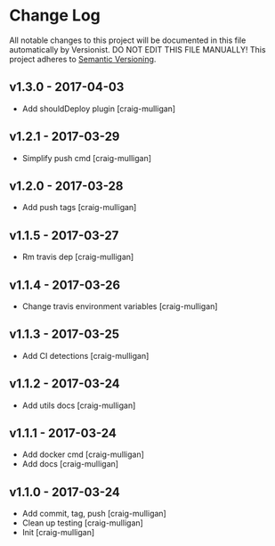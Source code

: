 # Change Log

All notable changes to this project will be documented in this file
automatically by Versionist. DO NOT EDIT THIS FILE MANUALLY!
This project adheres to [Semantic Versioning](http://semver.org/).

## v1.3.0 - 2017-04-03

* Add shouldDeploy plugin [craig-mulligan]

## v1.2.1 - 2017-03-29

* Simplify push cmd [craig-mulligan]

## v1.2.0 - 2017-03-28

* Add push tags [craig-mulligan]

## v1.1.5 - 2017-03-27

* Rm travis dep [craig-mulligan]

## v1.1.4 - 2017-03-26

* Change travis environment variables [craig-mulligan]

## v1.1.3 - 2017-03-25

* Add CI detections [craig-mulligan]

## v1.1.2 - 2017-03-24

* Add utils docs [craig-mulligan]

## v1.1.1 - 2017-03-24

* Add docker cmd [craig-mulligan]
* Add docs [craig-mulligan]

## v1.1.0 - 2017-03-24

* Add commit, tag, push [craig-mulligan]
* Clean up testing [craig-mulligan]
* Init [craig-mulligan]

